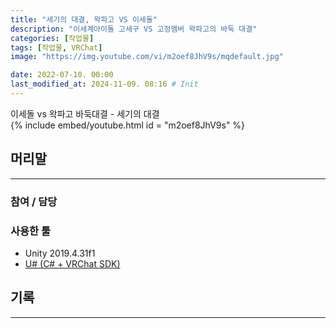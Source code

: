 ```yaml
---
title: "세기의 대결, 왁파고 VS 이세돌"
description: "이세계아이돌 고세구 VS 고정멤버 왁파고의 바둑 대결"
categories: [작업물]
tags: [작업물, VRChat]
image: "https://img.youtube.com/vi/m2oef8JhV9s/mqdefault.jpg"

date: 2022-07-10. 00:00
last_modified_at: 2024-11-09. 08:16 # Init
---
```


이세돌 vs 왁파고 바둑대결 - 세기의 대결  
{% include embed/youtube.html id = "m2oef8JhV9s" %}

## 머리말

---

### 참여 / 담당

### 사용한 툴

- Unity 2019.4.31f1
- [U# (C# + VRChat SDK)](https://udonsharp.docs.vrchat.com/)

## 기록

---
